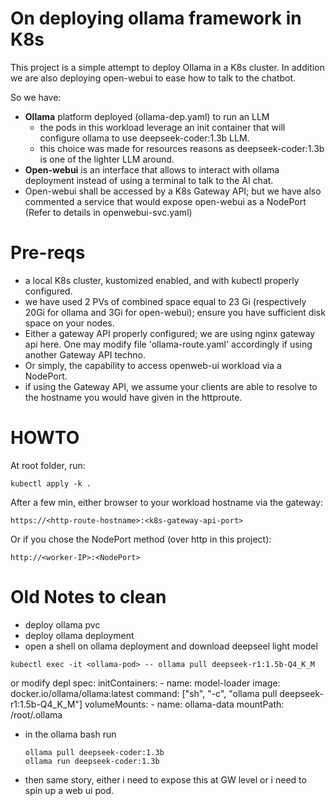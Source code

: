 # On deploying ollama framework in K8s

This project is a simple attempt to deploy Ollama in a K8s cluster. In addition we are also deploying open-webui to ease how to talk to the chatbot.

So we have:
- **Ollama** platform deployed (ollama-dep.yaml) to run an LLM
  - the pods in this workload leverage an init container that will configure ollama to use deepseek-coder:1.3b LLM.
  - this choice was made for resources reasons as deepseek-coder:1.3b is one of the lighter LLM around.
- **Open-webui** is an interface that allows to interact with ollama deployment instead of using a terminal to talk to the AI chat.
- Open-webui shall be accessed by a K8s Gateway API; but we have also commented a service that would expose open-webui as a NodePort (Refer to details in openwebui-svc.yaml)

# Pre-reqs
- a local K8s cluster, kustomized enabled, and with kubectl properly configured.
- we have used 2 PVs of combined space equal to 23 Gi (respectively 20Gi for ollama and 3Gi for open-webui); ensure you have sufficient disk space on your nodes.
- Either a gateway API properly configured; we are using nginx gateway api here. One may modify file 'ollama-route.yaml' accordingly if using another Gateway API techno.
- Or simply, the capability to access openweb-ui workload via a NodePort.
- if using the Gateway API, we assume your clients are able to resolve to the hostname you would have given in the httproute.

# HOWTO
At root folder, run:
```` 
kubectl apply -k .
````
After a few min, either browser to your workload hostname via the gateway:
```` 
https://<http-route-hostname>:<k8s-gateway-api-port>
````

Or if you chose the NodePort method (over http in this project):
```` 
http://<worker-IP>:<NodePort>
````


# Old Notes to clean

- deploy ollama pvc
- deploy ollama deployment
- open a shell on ollama deployment and download deepseel light model 
````
kubectl exec -it <ollama-pod> -- ollama pull deepseek-r1:1.5b-Q4_K_M
````
or modify depl
    spec:
      initContainers:
      - name: model-loader
        image: docker.io/ollama/ollama:latest
        command: ["sh", "-c", "ollama pull deepseek-r1:1.5b-Q4_K_M"]
        volumeMounts:
        - name: ollama-data
          mountPath: /root/.ollama

- in the ollama bash 
    run 
    ````
    ollama pull deepseek-coder:1.3b
    ollama run deepseek-coder:1.3b
    ````

- then same story, either i need to expose this at GW level or i need to spin up a web ui pod.

